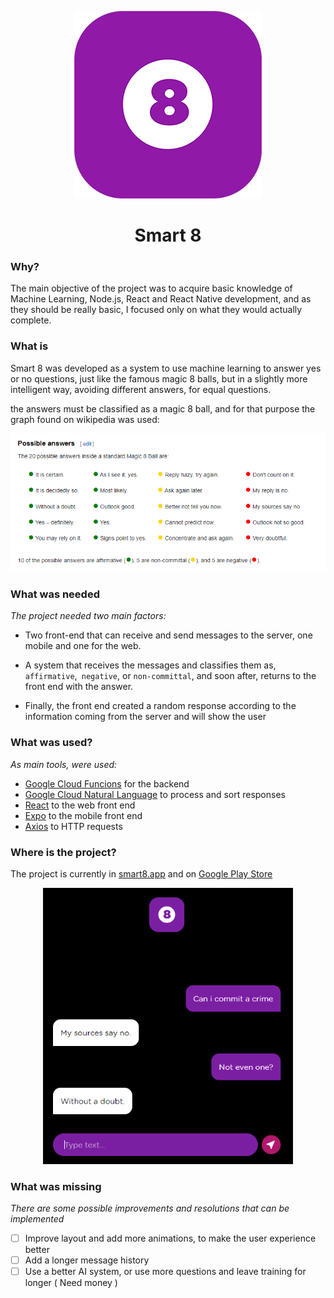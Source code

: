 <p align="center">
  <img src="assets/icon-300x300.png" width="300" alt="Smart 8">
</p>
<h1 align="center">Smart 8</h1>

### Why?

The main objective of the project was to acquire basic knowledge of Machine Learning, Node.js, React and React Native development, and as they should be really basic, I focused only on what they would actually complete.

### What is

Smart 8 was developed as a system to use machine learning to answer yes or no questions, just like the famous magic 8 balls, but in a slightly more intelligent way, avoiding different answers, for equal questions.

the answers must be classified as a magic 8 ball, and for that purpose the graph found on wikipedia was used:

<p align="center">
  <a href="https://en.wikipedia.org/wiki/Magic_8-Ball">
    <img src="assets/wikipedia-print.png" width="800" alt="Smart 8">
  </a>
</p>

### What was needed

*The project needed two main factors:*

- Two front-end that can receive and send messages to the server, one mobile and one for the web.

- A system that receives the messages and classifies them as, `affirmative`,` negative`, or `non-committal`, and soon after, returns to the front end with the answer.

- Finally, the front end created a random response according to the information coming from the server and will show the user

### What was used?

*As main tools, were used:*

- [Google Cloud Funcions](https://cloud.google.com/functions) for the backend
- [Google Cloud Natural Language](https://cloud.google.com/natural-language) to process and sort responses
- [React](https://pt-br.reactjs.org/) to the web front end
- [Expo](https://expo.io/) to the mobile front end
- [Axios](https://github.com/axios/axios) to HTTP requests

### Where is the project?

The project is currently in [smart8.app](https://smart8.app/) and on [Google Play Store](https://play.google.com/store/apps/details?id=br.com.smart8.app)

<p align="center">
  <a href='https://smart8.app/'>
    <img src="assets/print-desktop.png" width="400" alt="Smart 8">
  </a>
</p>

### What was missing

*There are some possible improvements and resolutions that can be implemented*

- [ ] Improve layout and add more animations, to make the user experience better
- [ ] Add a longer message history
- [ ] Use a better AI system, or use more questions and leave training for longer ( Need money )